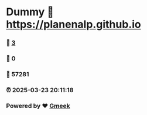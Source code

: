 # Dummy :link: https://planenalp.github.io 
### :page_facing_up: [3](https://planenalp.github.io/tag.html) 
### :speech_balloon: 0 
### :hibiscus: 57281 
### :alarm_clock: 2025-03-23 20:11:18 
### Powered by :heart: [Gmeek](https://github.com/Meekdai/Gmeek)
